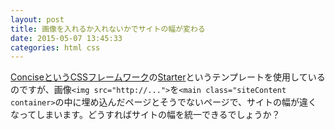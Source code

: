```yaml
---
layout: post
title: 画像を入れるか入れないかでサイトの幅が変わる
date: 2015-05-07 13:45:33
categories: html css
---
```

<!-- {% raw %} -->
<p><a href="http://concisecss.com" rel="nofollow">ConciseというCSSフレームワーク</a>の<a href="http://concisecss.com/examples/starter/" rel="nofollow">Starter</a>というテンプレートを使用しているのですが、画像<code>&lt;img src="http://..."&gt;</code>を<code>&lt;main class="siteContent container&gt;</code>の中に埋め込んだページとそうでないページで、サイトの幅が違くなってしまいます。どうすればサイトの幅を統一できるでしょうか？</p>
<!-- {% endraw %} -->
